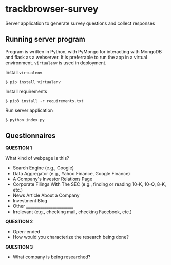 # trackbrowser-survey
Server application to generate survey questions and collect responses

## Running server program
Program is written in Python, with PyMongo for interacting with MongoDB and flask as a webserver. It is preferrable to run the app in a virtual environment. `virtualenv` is used in deployment. 

Install `virtualenv`

`$ pip install virtualenv`

Install requirements

`$ pip3 install -r requirements.txt`

Run server application

`$ python index.py`


## Questionnaires

**QUESTION 1**

What kind of webpage is this?
- Search Engine (e.g., Google)
- Data Aggregator (e.g., Yahoo Finance, Google Finance)
- A Company's Investor Relations Page
- Corporate Filings With The SEC (e.g., finding or reading 10-K, 10-Q, 8-K, etc.)
- News Article About a Company
- Investment Blog
- Other _______________________
- Irrelevant (e.g., checking mail, checking Facebook, etc.)

**QUESTION 2**
- Open-ended
- How would you characterize the research being done?

**QUESTION 3**
- What company is being researched?

